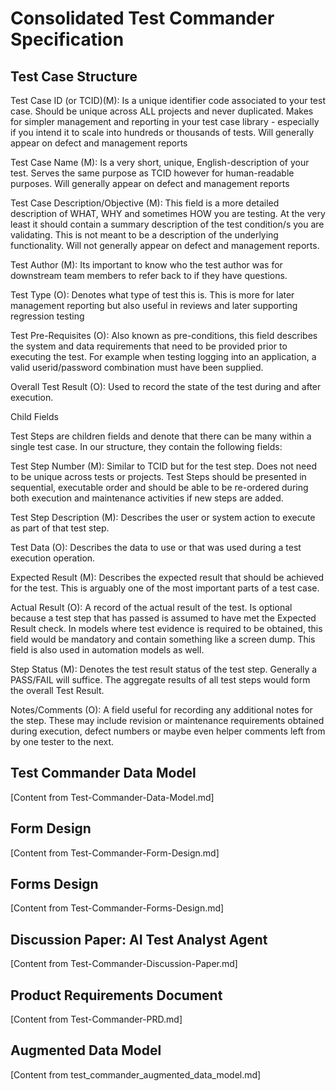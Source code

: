 # Consolidated Test Commander Specification

## Test Case Structure

Test Case ID (or TCID)(M):
Is a unique identifier code associated to your test case. Should be unique across ALL projects and never duplicated. Makes for simpler management and reporting in your test case library - especially if you intend it to scale into hundreds or thousands of tests. Will generally appear on defect and management reports

Test Case Name (M):
Is a very short, unique, English-description of your test. Serves the same purpose as TCID however for human-readable purposes. Will generally appear on defect and management reports 

Test Case Description/Objective (M):
This field is a more detailed description of WHAT, WHY and sometimes HOW you are testing. At the very least it should contain a summary description of the test condition/s you are validating. This is not meant to be a description of the underlying functionality. Will not generally appear on defect and management reports.

Test Author (M):
Its important to know who the test author was for downstream team members to refer back to if they have questions.  

Test Type (O):
Denotes what type of test this is. This is more for later management reporting but also useful in reviews and later supporting regression testing 

Test Pre-Requisites (O):
Also known as pre-conditions, this field describes the system and data requirements that need to be provided prior to executing the test. For example when testing logging into an application, a valid userid/password combination must have been supplied.

Overall Test Result (O):
Used to record the state of the test during and after execution.

Child Fields

Test Steps are children fields and denote that there can be many within a single test case. In our structure, they contain the following fields:

Test Step Number (M):
Similar to TCID but for the test step. Does not need to be unique across tests or projects. Test Steps should be presented in sequential, executable order and should be able to be re-ordered during both execution and maintenance activities if new steps are added.

Test Step Description (M):
Describes the user or system action to execute as part of that test step.
  
Test Data (O):
Describes the data to use or that was used during a test execution operation.
 
Expected Result (M):
Describes the expected result that should be achieved for the test. This is arguably one of the most important parts of a test case.

Actual Result (O):
A record of the actual result of the test. Is optional because a test step that has passed is assumed to have met the Expected Result check. In models where test evidence is required to be obtained, this field would be mandatory and contain something like a screen dump. This field is also used in automation models as well.     
  
Step Status (M):
Denotes the test result status of the test step. Generally a PASS/FAIL will suffice. The aggregate results of all test steps would form the overall Test Result. 

Notes/Comments (O): 
A field useful for recording any additional notes for the step. These may include revision or maintenance requirements obtained during execution, defect numbers or maybe even helper comments left from by one tester to the next.

## Test Commander Data Model

[Content from Test-Commander-Data-Model.md]

## Form Design

[Content from Test-Commander-Form-Design.md]

## Forms Design

[Content from Test-Commander-Forms-Design.md]

## Discussion Paper: AI Test Analyst Agent

[Content from Test-Commander-Discussion-Paper.md]

## Product Requirements Document

[Content from Test-Commander-PRD.md]

## Augmented Data Model

[Content from test_commander_augmented_data_model.md]
